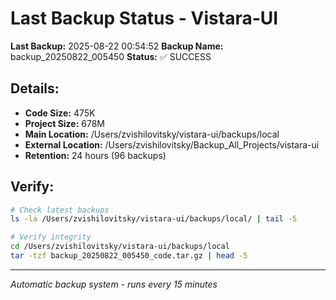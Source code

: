 # Last Backup Status - Vistara-UI

**Last Backup:** 2025-08-22 00:54:52
**Backup Name:** backup_20250822_005450
**Status:** ✅ SUCCESS

## Details:
- **Code Size:** 475K
- **Project Size:** 678M
- **Main Location:** /Users/zvishilovitsky/vistara-ui/backups/local
- **External Location:** /Users/zvishilovitsky/Backup_All_Projects/vistara-ui
- **Retention:** 24 hours (96 backups)

## Verify:
```bash
# Check latest backups
ls -la /Users/zvishilovitsky/vistara-ui/backups/local/ | tail -5

# Verify integrity
cd /Users/zvishilovitsky/vistara-ui/backups/local
tar -tzf backup_20250822_005450_code.tar.gz | head -5
```

---
*Automatic backup system - runs every 15 minutes*
